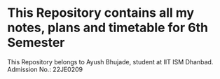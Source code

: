 # This Repository contains all my notes, plans and timetable for 6th Semester

This Repository belongs to Ayush Bhujade, student at IIT ISM Dhanbad.
Admission No.: 22JE0209